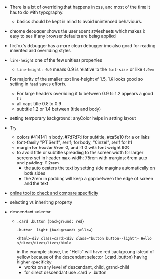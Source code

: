 - There is a lot of overriding that happens in css, and most of the time it has to do with typography.
  - basics should be kept in mind to avoid unintended behaviours.
- chrome debugger shows the user agent stylesheets which makes it easy to see if any browser defaults are being applied
- firefox's debugger has a more clean debugger imo also good for reading inherited and overriding styles
- `line-height` one of the few unitless properties
  - `line-height: 0.9` means 0.9 is relative to the `font-size`, or like `0.9em`
- For majority of the smaller text line-height of 1.5, 1.6 looks good so setting in `head` saves efforts.
  - For large headers overriding it to between 0.9 to 1.2 appears a good fit
  - all caps title 0.8 to 0.9
  - subtitle 1.2 or 1.4 between (title and body)
- setting temporary background: anyColor helps in setting layout
- Try
  - colors #414141 in body, #7d7d7d for subtitle, #ca5e10 for a or links
  - font-family "PT Serif", serif; for body, "Cinzel", serif for h1
  - margin for header 6rem 0, and h1 0 with font weight 900
  - to avoid title or subtitle spreading to the screen width for larger screens set in header max-width: 75rem with margins: 6rem auto and padding: 0 2rem
    - the auto centers the text by setting side margins automatically on both sides
    - the 2rem in padding will keep a gap between the edge of screen and the text

- [online tool to check and compare specificity](https://specificity.keegan.st)
- selecting vs inheriting property
- descendant selector
  - ```
    .card .button {background: red}

    .button--light {background: yellow}

    <html><div class=card><div class="button button--light"> Hello </div></div></div></html>
    ```
    in the example above, the "Hello" will have red backgroung istead of yellow because of the descendant selector (.card .button) having higher specificity
    - works on any level of descendant, child, grand-child
    - for direct descendant use .card > .button
